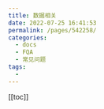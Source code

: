 ```yaml
---
title: 数据相关
date: 2022-07-25 16:41:53
permalink: /pages/542258/
categories:
  - docs
  - FQA
  - 常见问题
tags:
  - 
---
```


[[toc]]

